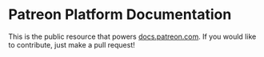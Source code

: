 # Patreon Platform Documentation 
This is the public resource that powers [docs.patreon.com](https://docs.patreon.com). If you would like to contribute, just make a pull request! 
